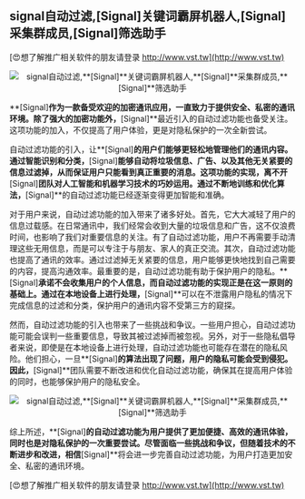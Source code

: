 ## **signal自动过滤,**[Signal]**关键词霸屏机器人,**[Signal]**采集群成员,**[Signal]**筛选助手**

[😍想了解推广相关软件的朋友请登录 http://www.vst.tw](http://www.vst.tw)

 <center><img src="https://vst.tw/MP4/tuiguang/png/8.png" alt="signal自动过滤,**[Signal]**关键词霸屏机器人,**[Signal]**采集群成员,**[Signal]**筛选助手"></center>

**[Signal]**作为一款备受欢迎的加密通讯应用，一直致力于提供安全、私密的通讯环境。除了强大的加密功能外，**[Signal]**最近引入的自动过滤功能也备受关注。这项功能的加入，不仅提高了用户体验，更是对隐私保护的一次全新尝试。

自动过滤功能的引入，让**[Signal]**的用户们能够更轻松地管理他们的通讯内容。通过智能识别和分类，**[Signal]**能够自动将垃圾信息、广告、以及其他无关紧要的信息过滤掉，从而保证用户只能看到真正重要的消息。这项功能的实现，离不开**[Signal]**团队对人工智能和机器学习技术的巧妙运用。通过不断地训练和优化算法，**[Signal]**的自动过滤功能已经逐渐变得更加智能和准确。

对于用户来说，自动过滤功能的加入带来了诸多好处。首先，它大大减轻了用户的信息过载感。在日常通讯中，我们经常会收到大量的垃圾信息和广告，这不仅浪费时间，也影响了我们对重要信息的关注。有了自动过滤功能，用户不再需要手动清理这些无用信息，而是可以专注于与朋友、家人的真正交流。其次，自动过滤功能也提高了通讯的效率。通过过滤掉无关紧要的信息，用户能够更快地找到自己需要的内容，提高沟通效率。最重要的是，自动过滤功能有助于保护用户的隐私。**[Signal]**承诺不会收集用户的个人信息，而自动过滤功能的实现正是在这一原则的基础上。通过在本地设备上进行处理，**[Signal]**可以在不泄露用户隐私的情况下完成信息的过滤和分类，保护用户的通讯内容不受第三方的窥探。

然而，自动过滤功能的引入也带来了一些挑战和争议。一些用户担心，自动过滤功能可能会误判一些重要信息，导致其被过滤掉而被忽视。另外，对于一些隐私倡导者来说，即使是在本地设备上进行处理，自动过滤功能也可能存在潜在的隐私风险。他们担心，一旦**[Signal]**的算法出现了问题，用户的隐私可能会受到侵犯。因此，**[Signal]**团队需要不断改进和优化自动过滤功能，确保其在提高用户体验的同时，也能够保护用户的隐私安全。

 <center><img src="https://vst.tw/MP4/tuiguang/png/8.png" alt="signal自动过滤,**[Signal]**关键词霸屏机器人,**[Signal]**采集群成员,**[Signal]**筛选助手"></center>

综上所述，**[Signal]**的自动过滤功能为用户提供了更加便捷、高效的通讯体验，同时也是对隐私保护的一次重要尝试。尽管面临一些挑战和争议，但随着技术的不断进步和改进，相信**[Signal]**将会进一步完善自动过滤功能，为用户打造更加安全、私密的通讯环境。

[😍想了解推广相关软件的朋友请登录 http://www.vst.tw](http://www.vst.tw)



